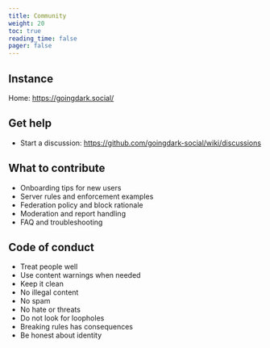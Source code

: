 ```yaml
---
title: Community
weight: 20
toc: true
reading_time: false
pager: false
---
```


## Instance
Home: https://goingdark.social/

## Get help
- Start a discussion: https://github.com/goingdark-social/wiki/discussions

## What to contribute
- Onboarding tips for new users
- Server rules and enforcement examples
- Federation policy and block rationale
- Moderation and report handling
- FAQ and troubleshooting

## Code of conduct
- Treat people well
- Use content warnings when needed
- Keep it clean
- No illegal content
- No spam
- No hate or threats
- Do not look for loopholes
- Breaking rules has consequences
- Be honest about identity
